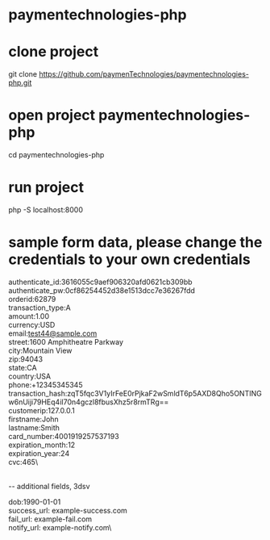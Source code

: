 # paymentechnologies-php

# clone project

git clone https://github.com/paymenTechnologies/paymentechnologies-php.git

# open project paymentechnologies-php

cd paymentechnologies-php

# run project

php -S localhost:8000



# sample form data,  please change the credentials to your own credentials

authenticate_id:3616055c9aef906320afd0621cb309bb\
authenticate_pw:0cf86254452d38e1513dcc7e36267fdd\
orderid:62879\
transaction_type:A\
amount:1.00\
currency:USD\
email:test44@sample.com\
street:1600 Amphitheatre Parkway\
city:Mountain View\
zip:94043\
state:CA\
country:USA\
phone:+12345345345\
transaction_hash:zqT5fqc3V1yIrFeE0rPjkaF2wSmldT6p5AXD8Qho5ONTINGw6nUiji79HEq4iI70n4gczl8fbusXhz5r8rmTRg==\
customerip:127.0.0.1\
firstname:John\
lastname:Smith\
card_number:4001919257537193\
expiration_month:12\
expiration_year:24\
cvc:465\

\
-- additional fields,  3dsv

dob:1990-01-01\
success_url: example-success.com\
fail_url: example-fail.com\
notify_url: example-notify.com\
